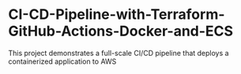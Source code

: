# CI-CD-Pipeline-with-Terraform-GitHub-Actions-Docker-and-ECS
This project demonstrates a full-scale CI/CD pipeline that deploys a containerized application to AWS 
